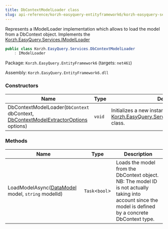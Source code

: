 ```yaml
---
title: DbContextModelLoader class
slug: api-reference/korzh-easyquery-entityframework6/korzh-easyquery-services-namespace/dbcontextmodelloader-class
---
```


Represents a IModelLoader implementation which allows to load  the model from a DbContext object.  Implements the [Korzh.EasyQuery.Services.IModelLoader](//easyquery/docs/api-reference/korzh-easyquery/korzh-easyquery-services-namespace/imodelloader-interface)
```csharp
public class Korzh.EasyQuery.Services.DbContextModelLoader
    : IModelLoader

```
Package: `Korzh.EasyQuery.EntityFramework6` (targets: `net461`)

Assembly: `Korzh.EasyQuery.EntityFramework6.dll`

### Constructors

| Name | Type | Description | 
| --- | --- | --- | 
| DbContextModelLoader(`DbContext` dbContext, [DbContextModelExtractorOptions](//easyquery/docs/api-reference/korzh-easyquery-entityframework6/korzh-easyquery-entityframework-namespace/dbcontextmodelextractoroptions-class) options) | `void` | Initializes a new instance of the [Korzh.EasyQuery.Services.DbContextModelLoader](//easyquery/docs/api-reference/korzh-easyquery-entityframework6/korzh-easyquery-services-namespace/dbcontextmodelloader-class) class. | 


### Methods

| Name | Type | Description | 
| --- | --- | --- | 
| LoadModelAsync([DataModel](//easyquery/docs/api-reference/korzh-easyquery/korzh-easyquery-namespace/datamodel-class) model, `string` modelId) | `Task`&lt;`bool`&gt; | Loads the model from the DbContext object.  NB: The model ID is not actually taking into account  since the model is defined by a concrete DbContext type. |